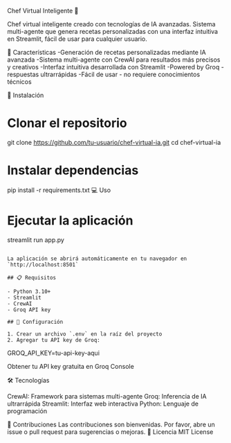 Chef Virtual Inteligente 🍳

Chef virtual inteligente creado con tecnologías de IA avanzadas. Sistema multi-agente que genera recetas personalizadas con una interfaz intuitiva en Streamlit, fácil de usar para cualquier usuario.

🌟 Características
-Generación de recetas personalizadas mediante IA avanzada
-Sistema multi-agente con CrewAI para resultados más precisos y creativos
-Interfaz intuitiva desarrollada con Streamlit
-Powered by Groq - respuestas ultrarrápidas
-Fácil de usar - no requiere conocimientos técnicos

🚀 Instalación
# Clonar el repositorio
git clone https://github.com/tu-usuario/chef-virtual-ia.git
cd chef-virtual-ia

# Instalar dependencias
pip install -r requirements.txt
💻 Uso
# Ejecutar la aplicación
streamlit run app.py
```

La aplicación se abrirá automáticamente en tu navegador en `http://localhost:8501`

## 📋 Requisitos

- Python 3.10+
- Streamlit
- CrewAI
- Groq API key

## 🔧 Configuración

1. Crear un archivo `.env` en la raíz del proyecto
2. Agregar tu API key de Groq:
```
GROQ_API_KEY=tu-api-key-aqui

Obtener tu API key gratuita en Groq Console

🛠️ Tecnologías

CrewAI: Framework para sistemas multi-agente
Groq: Inferencia de IA ultrarrápida
Streamlit: Interfaz web interactiva
Python: Lenguaje de programación

🤝 Contribuciones
Las contribuciones son bienvenidas. Por favor, abre un issue o pull request para sugerencias o mejoras.
📄 Licencia
MIT License
